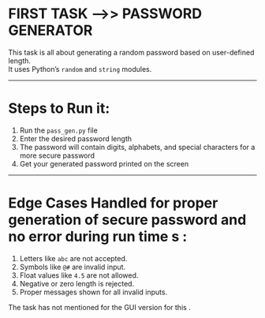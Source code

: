 # FIRST TASK -->> PASSWORD GENERATOR

This task is all about generating a random password based on user-defined length.  
It uses Python’s `random` and `string` modules.

------------------------------------------------------------

# Steps to Run it:

1. Run the `pass_gen.py` file
2. Enter the desired password length
3. The password will contain digits, alphabets, and special characters for a more secure password
4. Get your generated password printed on the screen

------------------------------------------------------------
# Edge Cases Handled for proper generation of secure password and no error during run time s :

1. Letters like `abc` are not accepted.  
2. Symbols like `@#` are invalid input.  
3. Float values like `4.5` are not allowed.  
4. Negative or zero length is rejected.  
5. Proper messages shown for all invalid inputs.


The task has not mentioned for the GUI version for this .
